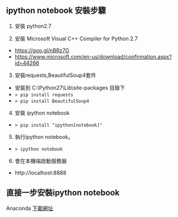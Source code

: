 ## ipython notebook 安裝步驟

1. 安裝 python2.7

2. 安裝 Microsoft Visual C++ Compiler for Python 2.7 
  - https://goo.gl/nBRz7G
  - https://www.microsoft.com/en-us/download/confirmation.aspx?id=44266

3. 安裝requests,BeautifulSoup4套件
  - 安裝到 C:\Python27\Lib\site-packages 目錄下
  - `> pip install requests`
  - `> pip install BeautifulSoup4`

4. 安裝 ipython notebook
  - `> pip install "ipython[notebook]"`

5. 執行ipython notebook。
  - `> ipython notebook`

6. 會在本機端啟動服務器
  - http://localhost:8888

## 直接一步安裝ipython notebook
Anaconda [下載網址](http://continuum.io/downloads)
